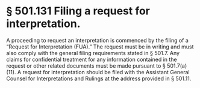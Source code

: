# § 501.131   Filing a request for interpretation.

A proceeding to request an interpretation is commenced by the filing of a “Request for Interpretation (FUA).” The request must be in writing and must also comply with the general filing requirements stated in § 501.7. Any claims for confidential treatment for any information contained in the request or other related documents must be made pursuant to § 501.7(a)(11). A request for interpretation should be filed with the Assistant General Counsel for Interpretations and Rulings at the address provided in § 501.11.




